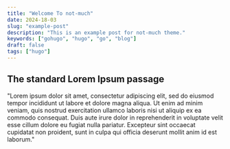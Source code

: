 ```yaml
---
title: "Welcome To not-much"
date: 2024-18-03
slug: "example-post"
description: "This is an example post for not-much theme."
keywords: ["gohugo", "hugo", "go", "blog"]
draft: false
tags: ["hugo"]
---
```


## The standard Lorem Ipsum passage

"Lorem ipsum dolor sit amet, consectetur adipiscing elit, sed do eiusmod tempor incididunt ut labore et dolore magna aliqua. Ut enim ad minim veniam, quis nostrud exercitation ullamco laboris nisi ut aliquip ex ea commodo consequat. Duis aute irure dolor in reprehenderit in voluptate velit esse cillum dolore eu fugiat nulla pariatur. Excepteur sint occaecat cupidatat non proident, sunt in culpa qui officia deserunt mollit anim id est laborum."